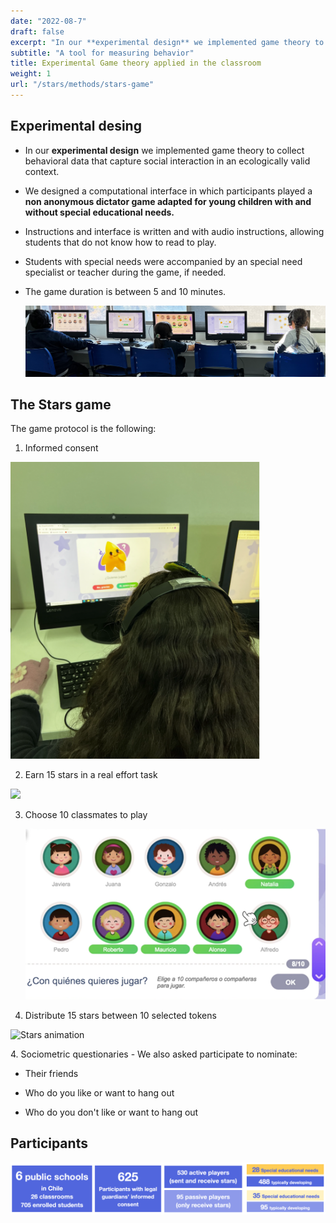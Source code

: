 ```yaml
---
date: "2022-08-7"
draft: false
excerpt: "In our **experimental design** we implemented game theory to collect behavioral data that capture social interaction in an ecologically valid context."
subtitle: "A tool for measuring behavior"
title: Experimental Game theory applied in the classroom
weight: 1
url: "/stars/methods/stars-game"
---
```


## Experimental desing

-   In our **experimental design** we implemented game theory to collect behavioral data that capture social interaction in an ecologically valid context.

-   We designed a computational interface in which participants played a **non anonymous dictator game adapted for young children with and without special educational needs.**

-   Instructions and interface is written and with audio instructions, allowing students that do not know how to read to play.

-   Students with special needs were accompanied by an special need specialist or teacher during the game, if needed.

-   The game duration is between 5 and 10 minutes.

    ![](images/paste-6B1C2CAA.png)

## The Stars game

The game protocol is the following:

1.  Informed consent

<img src="images/paste-A18A0B36.png"  width="400">

2.  Earn 15 stars in a real effort task

<img src="images/real-effort.gif"  width="400">

3.  Choose 10 classmates to play

    ![](images/paste-25777191.png)

4.  Distribute 15 stars between 10 selected tokens

![Stars animation](featured.gif)

4\. Sociometric questionaries - We also asked participate to nominate:

-   Their friends

-   Who do you like or want to hang out

-   Who do you don't like or want to hang out


## Participants


![](images/paste-257B2C39.png)
